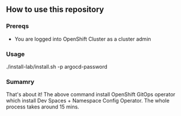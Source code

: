 ## How to use this repository

### Prereqs
 - You are logged into OpenShift Cluster as a cluster admin

### Usage
./install-lab/install.sh -p argocd-password

### Sumamry
That's about it! The above command install OpenShift GitOps operator which install Dev Spaces + Namespace Config Operator. The whole process takes around 15 mins.
